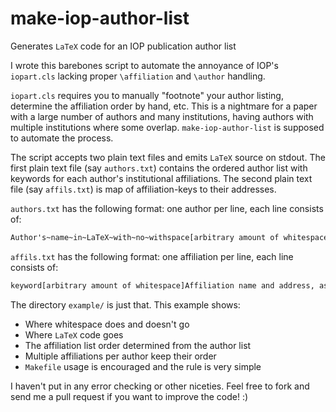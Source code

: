 make-iop-author-list
====================

Generates `LaTeX` code for an IOP publication author list

I wrote this barebones script to automate the annoyance of IOP's
`iopart.cls` lacking proper `\affiliation` and `\author` handling.

`iopart.cls` requires you to manually "footnote" your author listing,
determine the affiliation order by hand, etc. This is a nightmare for
a paper with a large number of authors and many institutions, having
authors with multiple institutions where some overlap.
`make-iop-author-list` is supposed to automate the process.

The script accepts two plain text files and emits `LaTeX` source on
stdout. The first plain text file (say `authors.txt`) contains the
ordered author list with keywords for each author's institutional
affiliations. The second plain text file (say `affils.txt`) is map of
affiliation-keys to their addresses.

`authors.txt` has the following format: one author per line, each line
consists of:

```latex
Author's~name~in~LaTeX~with~no~withspace[arbitrary amount of whitespace]comma,delimited,affiliation,keyword,list
```

`affils.txt` has the following format: one affiliation per line, each
line consists of:

```latex
keyword[arbitrary amount of whitespace]Affiliation name and address, as LaTeX code, any characters you want
```

The directory `example/` is just that. This example shows:
* Where whitespace does and doesn't go
* Where `LaTeX` code goes
* The affiliation list order determined from the author list
* Multiple affiliations per author keep their order
* `Makefile` usage is encouraged and the rule is very simple

I haven't put in any error checking or other niceties. Feel free to
fork and send me a pull request if you want to improve the code! :)
